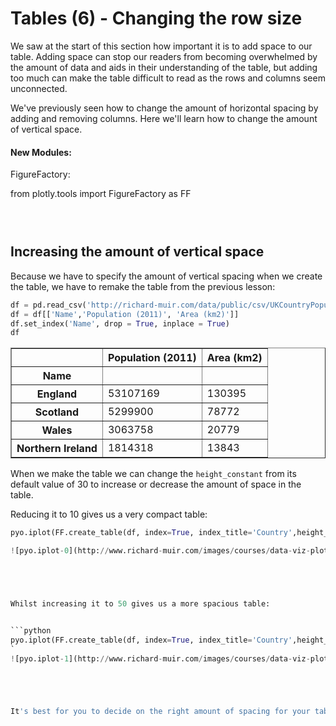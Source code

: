 
# Tables (6) - Changing the row size

We saw at the start of this section how important it is to add space to our table. Adding space can stop our readers from becoming overwhelmed by the amount of data and aids in their understanding of the table, but adding too much can make the table difficult to read as the rows and columns seem unconnected.

We've previously seen how to change the amount of horizontal spacing by adding and removing columns. Here we'll learn how to change the amount of vertical space.



#### New Modules:

FigureFactory:



from plotly.tools import FigureFactory as FF



```python

 
```





## Increasing the amount of vertical space

Because we have to specify the amount of vertical spacing when we create the table, we have to remake the table from the previous lesson:


```python
df = pd.read_csv('http://richard-muir.com/data/public/csv/UKCountryPopulation.csv', index_col = 0)
df = df[['Name','Population (2011)', 'Area (km2)']]
df.set_index('Name', drop = True, inplace = True)
df
```




<div>
<table border="1" class="dataframe">
  <thead>
    <tr style="text-align: right;">
      <th></th>
      <th>Population (2011)</th>
      <th>Area (km2)</th>
    </tr>
    <tr>
      <th>Name</th>
      <th></th>
      <th></th>
    </tr>
  </thead>
  <tbody>
    <tr>
      <th>England</th>
      <td>53107169</td>
      <td>130395</td>
    </tr>
    <tr>
      <th>Scotland</th>
      <td>5299900</td>
      <td>78772</td>
    </tr>
    <tr>
      <th>Wales</th>
      <td>3063758</td>
      <td>20779</td>
    </tr>
    <tr>
      <th>Northern Ireland</th>
      <td>1814318</td>
      <td>13843</td>
    </tr>
  </tbody>
</table>
</div>



When we make the table we can change the <code>height_constant</code> from its default value of 30 to increase or decrease the amount of space in the table.

Reducing it to 10 gives us a very compact table:


```python
pyo.iplot(FF.create_table(df, index=True, index_title='Country',height_constant = 10))

![pyo.iplot-0](http://www.richard-muir.com/images/courses/data-viz-plotly-python/testSection/Tables%20(6)%20-%20Changing%20the%20row%20size/pyo.iplot-0.png)```





Whilst increasing it to 50 gives us a more spacious table:


```python
pyo.iplot(FF.create_table(df, index=True, index_title='Country',height_constant = 50))
`
![pyo.iplot-1](http://www.richard-muir.com/images/courses/data-viz-plotly-python/testSection/Tables%20(6)%20-%20Changing%20the%20row%20size/pyo.iplot-1.png)``





It's best for you to decide on the right amount of spacing for your table and tailor that to each specific use case.

